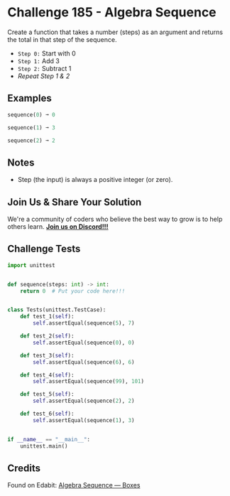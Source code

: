 # Challenge 185 - Algebra Sequence

Create a function that takes a number (steps) as an argument and returns the total in that step of the sequence.

- `Step 0:` Start with 0
- `Step 1:` Add 3
- `Step 2:` Subtract 1
- *Repeat Step 1 & 2*

## Examples
```python
sequence(0) ➞ 0

sequence(1) ➞ 3

sequence(2) ➞ 2
```
## Notes

- Step (the input) is always a positive integer (or zero).

## Join Us & Share Your Solution

We're a community of coders who believe the best way to grow is to help others learn. **[Join us on Discord!!!](https://discord.gg/sfHykntuGy)**

## Challenge Tests
```py
import unittest


def sequence(steps: int) -> int:
    return 0  # Put your code here!!!


class Tests(unittest.TestCase):
    def test_1(self):
        self.assertEqual(sequence(5), 7)

    def test_2(self):
        self.assertEqual(sequence(0), 0)

    def test_3(self):
        self.assertEqual(sequence(6), 6)

    def test_4(self):
        self.assertEqual(sequence(99), 101)

    def test_5(self):
        self.assertEqual(sequence(2), 2)

    def test_6(self):
        self.assertEqual(sequence(1), 3)


if __name__ == "__main__":
    unittest.main()
```
## Credits

Found on Edabit: [Algebra Sequence — Boxes](https://edabit.com/challenge/baBNZFCozmjNhbp9Q)

